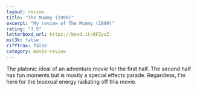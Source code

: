 ```yaml
---
layout: review
title: "The Mummy (1999)"
excerpt: "My review of The Mummy (1999)"
rating: "3.5"
letterboxd_url: https://boxd.it/8FIyzZ
mst3k: false
rifftrax: false
category: movie-review
---
```


The platonic ideal of an adventure movie for the first half. The second half has fun moments but is mostly a special effects parade. Regardless, I'm here for the bisexual energy radiating off this movie.
